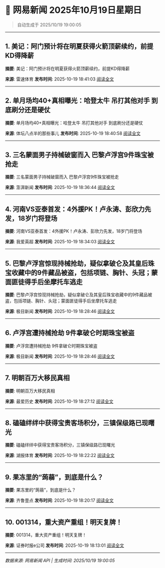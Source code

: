 # 📰 网易新闻 2025年10月19日星期日

> 自动生成于 2025/10/19 19:00:05

---

## 1. 美记：阿门预计将在明夏获得火箭顶薪续约，前提KD得降薪

**摘要**: 美记：阿门预计将在明夏获得火箭顶薪续约，前提KD得降薪

**来源**: 雷速体育
**发布时间**: 2025-10-19 18:41:03
[阅读全文](https://m.163.com/news/article/KC8LAB520529DS7F.html)

---

## 2. 单月场均40+真相曝光：哈登太牛 吊打其他对手 到底刷分还是硬仗

**摘要**: 单月场均40+真相曝光：哈登太牛 吊打其他对手 到底刷分还是硬仗

**来源**: 体坛八点半的那些事儿
**发布时间**: 2025-10-19 18:40:58
[阅读全文](https://m.163.com/news/article/KC8L9NG00552CENE.html)

---

## 3. 三名蒙面男子持械破窗而入 巴黎卢浮宫9件珠宝被抢走

**摘要**: 三名蒙面男子持械破窗而入 巴黎卢浮宫9件珠宝被抢走

**来源**: 澎湃新闻
**发布时间**: 2025-10-19 18:36:44
[阅读全文](https://m.163.com/news/article/KC8L2E8I0001899O.html)

---

## 4. 河南VS亚泰首发：4外援PK！卢永涛、彭欣力先发，18岁门将登场

**摘要**: 河南VS亚泰首发：4外援PK！卢永涛、彭欣力先发，18岁门将登场

**来源**: 我爱英超
**发布时间**: 2025-10-19 18:34:03
[阅读全文](https://m.163.com/news/article/KC8KHRH10529CA1F.html)

---

## 5. 巴黎卢浮宫惊现持械抢劫，疑似拿破仑及其皇后珠宝收藏中的9件藏品被盗，包括项链、胸针、头冠；蒙面匪徒得手后坐摩托车逃走

**摘要**: 巴黎卢浮宫惊现持械抢劫，疑似拿破仑及其皇后珠宝收藏中的9件藏品被盗，包括项链、胸针、头冠；蒙面匪徒得手后坐摩托车逃走

**来源**: 极目新闻
**发布时间**: 2025-10-19 18:28:46
[阅读全文](https://m.163.com/news/article/KC8KJR5R053469LG.html)

---

## 6. 卢浮宫遭持械抢劫 9件拿破仑时期珠宝被盗

**摘要**: 卢浮宫遭持械抢劫 9件拿破仑时期珠宝被盗

**来源**: 极目新闻
**发布时间**: 2025-10-19 18:28:46
[阅读全文](https://m.163.com/news/article/KC8KJR5Q053469LG.html)

---

## 7. 明朝百万大移民真相

**摘要**: 明朝百万大移民真相

**来源**: 最爱历史
**发布时间**: 2025-10-19 18:27:12
[阅读全文](https://m.163.com/news/article/KC8KCLMJ0523F1IG.html)

---

## 8. 磕磕绊绊中获得宝贵客场积分，三镇保级路已现曙光

**摘要**: 磕磕绊绊中获得宝贵客场积分，三镇保级路已现曙光

**来源**: 湖报体育
**发布时间**: 2025-10-19 18:22:22
[阅读全文](https://m.163.com/news/article/KC8K84FF0529D1LJ.html)

---

## 9. 果冻里的“蒟蒻”，到底是什么？

**摘要**: 果冻里的“蒟蒻”，到底是什么？

**来源**: 齐鲁壹点
**发布时间**: 2025-10-19 18:20:17
[阅读全文](https://m.163.com/news/article/KC8K49FG0530WJIN.html)

---

## 10. 001314，重大资产重组！明天复牌！

**摘要**: 001314，重大资产重组！明天复牌！

**来源**: 证券时报e公司
**发布时间**: 2025-10-19 18:13:01
[阅读全文](https://m.163.com/news/article/KC8JMVSA0519D3V1.html)

---

*数据来源: 网易新闻 API | 生成时间: 2025/10/19 19:00:05*